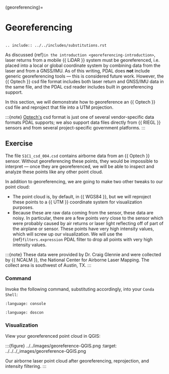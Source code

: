(georeferencing)=

# Georeferencing

```{index} georeferencing, Optech, RIEGL, GNSS/IMU, csd, UTM, WGS84
```

```{eval-rst}
.. include:: ../../includes/substitutions.rst
```

As discussed {ref}`in the introduction <georeferencing-introduction>`, laser
returns from a mobile {{ LiDAR }} system must be georeferenced, i.e. placed into a
local or global coordinate system by combining data from the laser and from a
GNSS/IMU.  As of this writing, PDAL does **not** include generic georeferencing
tools — this is considered future work.  However, the {{ Optech }} csd file format
includes both laser return and GNSS/IMU data in the same file, and the PDAL csd
reader includes built in georeferencing support.

In this section, we will demonstrate how to georeference an {{ Optech }} csd file
and reproject that file into a UTM projection.

:::{note}
[Optech's](http://www.teledyneoptech.com/) csd format is just one of
several vendor-specific data formats PDAL supports; we also support data
files directly from {{ RIEGL }} sensors and from several project-specific
government platforms.
:::

## Exercise

The file `S1C1_csd_004.csd` contains airborne data from an {{ Optech }} sensor.
Without georeferencing these points, they would be impossible to interpret —
once they are georeferenced, we will be able to inspect and analyze these
points like any other point cloud.

In addition to georeferencing, we are going to make two other tweaks to our
point cloud:

- The point cloud is, by default, in {{ WGS84 }}, but we will reproject these
  points to a {{ UTM }} coordinate system for visualization purposes.
- Because these are raw data coming from the sensor, these data are noisy.  In
  particular, there are a few points *very* close to the sensor which were
  probably caused by air returns or laser light reflecting off of part of the
  airplane or sensor.  These points have very high intensity values, which will
  screw up our visualization.  We will use the {ref}`filters.expression` PDAL filter
  to drop all points with very high intensity values.

:::{note}
These data were provided by Dr. Craig Glennie and were collected by
{{ NCALM }}, the National Center for Airborne Laser Mapping.  The collect area
is southwest of Austin, TX.
:::

### Command

Invoke the following command, substituting accordingly, into your `Conda Shell`:

```{literalinclude} georeferencing-command.txt
:language: console
```

```{literalinclude} georeferencing-command-win.txt
:language: doscon
```

### Visualization

View your georeferenced point cloud in QGIS:

:::{figure} ../../images/georeference-QGIS.png
:target: ../../../_images/georeference-QGIS.png

Our airborne laser point cloud after georeferencing, reprojection, and
intensity filtering.
:::
